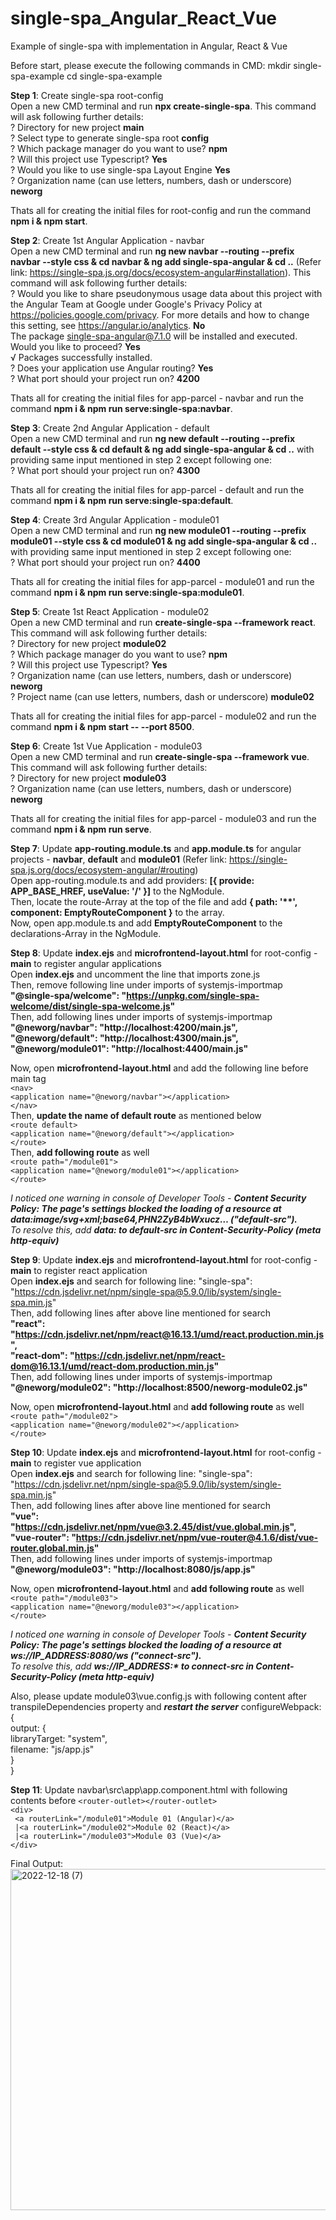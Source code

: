 # single-spa_Angular_React_Vue
Example of single-spa with implementation in Angular, React &amp; Vue

Before start, please execute the following commands in CMD:
mkdir single-spa-example
cd single-spa-example

**Step 1**: Create single-spa root-config\
Open a new CMD terminal and run **npx create-single-spa**. This command will ask following further details:\
? Directory for new project **main**\
? Select type to generate single-spa root **config**\
? Which package manager do you want to use? **npm**\
? Will this project use Typescript? **Yes**\
? Would you like to use single-spa Layout Engine **Yes**\
? Organization name (can use letters, numbers, dash or underscore) **neworg**

Thats all for creating the initial files for root-config and run the command **npm i & npm start**.

**Step 2**: Create 1st Angular Application - navbar\
Open a new CMD terminal and run **ng new navbar  --routing --prefix navbar --style css & cd navbar & ng add single-spa-angular & cd ..** (Refer link: https://single-spa.js.org/docs/ecosystem-angular#installation). This command will ask following further details:\
? Would you like to share pseudonymous usage data about this project with the Angular Team at Google under Google's Privacy Policy at https://policies.google.com/privacy. For more details and how to change this setting, see https://angular.io/analytics. **No**\
The package single-spa-angular@7.1.0 will be installed and executed.\
Would you like to proceed? **Yes**\
√ Packages successfully installed.\
? Does your application use Angular routing? **Yes**\
? What port should your project run on? **4200**

Thats all for creating the initial files for app-parcel - navbar and run the command **npm i & npm run serve:single-spa:navbar**.

**Step 3**: Create 2nd Angular Application - default\
Open a new CMD terminal and run **ng new default  --routing --prefix default --style css & cd default & ng add single-spa-angular & cd ..** with providing same input mentioned in step 2 except following one:\
? What port should your project run on? **4300**

Thats all for creating the initial files for app-parcel - default and run the command **npm i & npm run serve:single-spa:default**.

**Step 4**: Create 3rd Angular Application - module01\
Open a new CMD terminal and run **ng new module01  --routing --prefix module01 --style css & cd module01 & ng add single-spa-angular & cd ..** with providing same input mentioned in step 2 except following one:\
? What port should your project run on? **4400**

Thats all for creating the initial files for app-parcel - module01 and run the command **npm i & npm run serve:single-spa:module01**.

**Step 5**: Create 1st React Application - module02\
Open a new CMD terminal and run **create-single-spa --framework react**. This command will ask following further details:\
? Directory for new project **module02**\
? Which package manager do you want to use? **npm**\
? Will this project use Typescript? **Yes**\
? Organization name (can use letters, numbers, dash or underscore) **neworg**\
? Project name (can use letters, numbers, dash or underscore) **module02**

Thats all for creating the initial files for app-parcel - module02 and run the command **npm i & npm start -- --port 8500**.

**Step 6**: Create 1st Vue Application - module03\
Open a new CMD terminal and run **create-single-spa --framework vue**. This command will ask following further details:\
? Directory for new project **module03**\
? Organization name (can use letters, numbers, dash or underscore) **neworg**

Thats all for creating the initial files for app-parcel - module03 and run the command **npm i & npm run serve**.

**Step 7**: Update **app-routing.module.ts** and **app.module.ts** for angular projects - **navbar**, **default** and **module01** (Refer link: https://single-spa.js.org/docs/ecosystem-angular/#routing) \
Open app-routing.module.ts and add providers: **[{ provide: APP_BASE_HREF, useValue: '/' }]** to the NgModule.\
Then, locate the route-Array at the top of the file and add **{ path: '\*\*', component: EmptyRouteComponent }** to the array.\
Now, open app.module.ts and add **EmptyRouteComponent** to the declarations-Array in the NgModule.

**Step 8**: Update **index.ejs** and **microfrontend-layout.html** for root-config - **main** to register angular applications\
Open **index.ejs** and uncomment the line that imports zone.js\
Then, remove following line under imports of systemjs-importmap\
**"@single-spa/welcome": "https://unpkg.com/single-spa-welcome/dist/single-spa-welcome.js"** \
Then, add following lines under imports of systemjs-importmap\
**"@neworg/navbar": "http://localhost:4200/main.js", \
"@neworg/default": "http://localhost:4300/main.js", \
"@neworg/module01": "http://localhost:4400/main.js"**

Now, open **microfrontend-layout.html** and add the following line before main tag\
`<nav>` \
`<application name="@neworg/navbar"></application>` \
`</nav>` \
Then, **update the name of default route** as mentioned below\
`<route default>` \
`<application name="@neworg/default"></application>` \
`</route>` \
Then, **add following route** as well\
`<route path="/module01">` \
`<application name="@neworg/module01"></application>` \
`</route>`

_I noticed one warning in console of Developer Tools - **Content Security Policy: The page's settings blocked the loading of a resource at data:image/svg+xml;base64,PHN2ZyB4bWxucz… ("default-src").**\
To resolve this, add **data: to default-src in Content-Security-Policy (meta http-equiv)**_

**Step 9**: Update **index.ejs** and **microfrontend-layout.html** for root-config - **main** to register react application\
Open **index.ejs** and search for following line: "single-spa": "https://cdn.jsdelivr.net/npm/single-spa@5.9.0/lib/system/single-spa.min.js" \
Then, add following lines after above line mentioned for search\
**"react": "https://cdn.jsdelivr.net/npm/react@16.13.1/umd/react.production.min.js", \
"react-dom": "https://cdn.jsdelivr.net/npm/react-dom@16.13.1/umd/react-dom.production.min.js"** \
Then, add following lines under imports of systemjs-importmap\
**"@neworg/module02": "http://localhost:8500/neworg-module02.js"**

Now, open **microfrontend-layout.html** and **add following route** as well\
`<route path="/module02">` \
`<application name="@neworg/module02"></application>` \
`</route>`

**Step 10**: Update **index.ejs** and **microfrontend-layout.html** for root-config - **main** to register vue application\
Open **index.ejs** and search for following line: "single-spa": "https://cdn.jsdelivr.net/npm/single-spa@5.9.0/lib/system/single-spa.min.js" \
Then, add following lines after above line mentioned for search\
**"vue": "https://cdn.jsdelivr.net/npm/vue@3.2.45/dist/vue.global.min.js", \
"vue-router": "https://cdn.jsdelivr.net/npm/vue-router@4.1.6/dist/vue-router.global.min.js"** \
Then, add following lines under imports of systemjs-importmap\
**"@neworg/module03": "http://localhost:8080/js/app.js"**

Now, open **microfrontend-layout.html** and **add following route** as well\
`<route path="/module03">` \
`<application name="@neworg/module03"></application>` \
`</route>`

_I noticed one warning in console of Developer Tools - **Content Security Policy: The page's settings blocked the loading of a resource at ws://IP_ADDRESS:8080/ws ("connect-src").**\
To resolve this, add **ws://IP_ADDRESS:\* to connect-src in Content-Security-Policy (meta http-equiv)**_

Also, please update module03\vue.config.js with following content after transpileDependencies property and ***restart the server***
configureWebpack: { \
output: { \
libraryTarget: "system", \
filename: "js/app.js" \
} \
} 

**Step 11**: Update navbar\src\app\app.component.html with following contents before `<router-outlet></router-outlet>` \
`<div>` \
` <a routerLink="/module01">Module 01 (Angular)</a>` \
` |<a routerLink="/module02">Module 02 (React)</a>` \
` |<a routerLink="/module03">Module 03 (Vue)</a>` \
`</div>`

Final Output: \
<img width="546" alt="2022-12-18 (7)" src="https://user-images.githubusercontent.com/70571098/208305839-084dff37-3fee-49b6-b5a2-7f171c884327.png">

